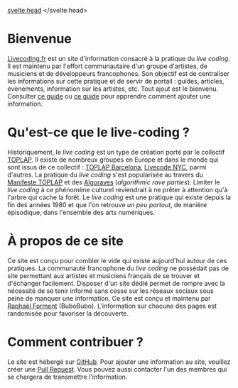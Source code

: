 <script>
     import Info from "$lib/components/Info.svelte";
     import Gallery from "$lib/components/Gallery.svelte";

     let intro_gallery = [
        {link: "https://ralt144mi.remigeorges.fr/Ralt144MI3.png", description: "Rémi Georges"},
        {link: "https://www.cookie.paris/static/bc65c5fd7f7c76dc70bcd9892dc17a4d/7c735/16.webp", description: "Azertype"},
        {link: "https://www.cookie.paris/static/9dbc442f1f54a41b9210b3ba1b835226/7c735/13.webp", description: "Jules Cipher"},
        {link: "../images/leondenise.jpeg", description: "Léon Denise"},
        {link: "https://renardo.org/images/screenshot1.png", description: "Renardo"},
        {link: "https://sardine.raphaelforment.fr/presentation/what_is_live_coding.jpeg#center", description: "Raphaël Forment"},
     ]
</script>
<svelte:head>
    <title>LC.FR</title> 
</svelte:head>

# Bienvenue

[Livecoding.fr](https://livecoding.fr) est un site d'information consacré à la pratique du _live coding_. Il est maintenu par l'effort communautaire d'un groupe d'artistes, de musiciens et de développeurs francophones. Son objectif est de centraliser les informations sur cette pratique et de servir de portail : guides, articles, évènements, information sur les artistes, etc. Tout ajout est le bienvenu. Consulter [ce guide](/guides/ajouter_information) ou [ce guide](/guides/proposer_guide) pour apprendre comment ajouter une information.

<Gallery pictures={intro_gallery}/>

# Qu'est-ce que le live-coding ?

<Info info="Le <i>live coding</i> est une pratique qui consiste à improviser de la musique ou des visuels par l'utilisation d'un langage de programmation. Le <i>live coding</i> fait de l'acte de programmation un geste expressif et artistique. Les <i>live coders</i> considèrent l'interface de programmation comme un instrument artistique pour la création temps réel. Le <i>live coding</i> se situe aujourd'hui au croisement entre synthèse sonore, improvisation musicale et musique algorithmique générative.<br><br> Le <i>live coding</i> encourage une approche pluri-disciplinaire de la création qui mêle musique, arts visuels, informatique, jeux vidéos, danse, etc. Il s'agit aussi d'un domaine de critique des outils utilisés pour la création numérique. Par nature, la pratique encourage les artistes à ré-imaginer leur rapport à l'informatique. Le <i>live coding</i> est traversé par la culture <i>hacker</i>, par la philosophie du logiciel libre et <i>open source</i>. Les <i>live coders</i> ont tendance à considérer l'ordinateur comme un outil pour la <i>programmation exploratoire</i> ou la <i>programmation conversationnelle</i>, comme un outil de discussion et de médiation plutôt que comme un simple outil." markdown=false />

Historiquement, le _live coding_ est un type de création porté par le collectif [TOPLAP](https://toplap.org). Il existe de nombreux groupes en Europe et dans le monde qui sont issus de ce collectif : [TOPLAP Barcelona](https://toplap.cat/en/home), [Livecode NYC](https://livecode.nyc/), parmi d'autres. La pratique du _live coding_ s'est popularisée au travers du [Manifeste TOPLAP]() et des [Algoraves](https://algorave.com) (_algorithmic rave parties_). Limiter le <i>live coding</i> à ce phénomène culturel reviendrait à ne prêter à attention qu'à l'arbre qui cache la forêt. Le _live coding_ est une pratique qui existe depuis la fin des années 1980 et que l'on retrouve _un peu partout_, de manière épisodique, dans l'ensemble des arts numériques.

# À propos de ce site

Ce site est conçu pour combler le vide qui existe aujourd'hui autour de ces pratiques. La communauté francophone du _live coding_ ne possédait pas de site permettant aux artistes et musiciens français de se trouver et d'échanger facilement. Disposer d'un site dédié permet de rompre avec la nécessité de se tenir informé sans cesse sur les réseaux sociaux sous peine de manquer une information. Ce site est conçu et maintenu par [Raphaël Forment](https://raphaelforment.fr) (BuboBubo). L'information sur chacune des pages est randomisée pour favoriser la découverte.

# Comment contribuer ?

Le site est hébergé sur [GitHub](https://github.com/Bubobubobubobubo/livecodingfr). Pour ajouter une information au site, veuillez créer une [Pull Request](https://docs.github.com/fr/pull-requests/collaborating-with-pull-requests/proposing-changes-to-your-work-with-pull-requests/creating-a-pull-request). Vous pouvez aussi contacter l'un des membres qui se chargera de transmettre l'information.

